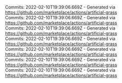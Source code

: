 Commits: 2022-02-10T19:39:06.669Z - Generated via https://github.com/marketplace/actions/artificial-grass
<br>
Commits: 2022-02-10T19:39:06.669Z - Generated via https://github.com/marketplace/actions/artificial-grass
<br>
Commits: 2022-02-10T19:39:06.669Z - Generated via https://github.com/marketplace/actions/artificial-grass
<br>
Commits: 2022-02-10T19:39:06.669Z - Generated via https://github.com/marketplace/actions/artificial-grass
<br>
Commits: 2022-02-10T19:39:06.669Z - Generated via https://github.com/marketplace/actions/artificial-grass
<br>
Commits: 2022-02-10T19:39:06.669Z - Generated via https://github.com/marketplace/actions/artificial-grass
<br>
Commits: 2022-02-10T19:39:06.669Z - Generated via https://github.com/marketplace/actions/artificial-grass
<br>
